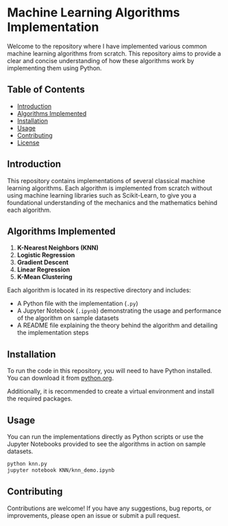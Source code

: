 # Machine Learning Algorithms Implementation

Welcome to the repository where I have implemented various common machine learning algorithms from scratch. This repository aims to provide a clear and concise understanding of how these algorithms work by implementing them using Python.

## Table of Contents
- [Introduction](#introduction)
- [Algorithms Implemented](#algorithms-implemented)
- [Installation](#installation)
- [Usage](#usage)
- [Contributing](#contributing)
- [License](#license)

## Introduction

This repository contains implementations of several classical machine learning algorithms. Each algorithm is implemented from scratch without using machine learning libraries such as Scikit-Learn, to give you a foundational understanding of the mechanics and the mathematics behind each algorithm.

## Algorithms Implemented

1. **K-Nearest Neighbors (KNN)**
2. **Logistic Regression**
3. **Gradient Descent**
4. **Linear Regression**
5. **K-Mean Clustering**

Each algorithm is located in its respective directory and includes:
- A Python file with the implementation (`.py`)
- A Jupyter Notebook (`.ipynb`) demonstrating the usage and performance of the algorithm on sample datasets
- A README file explaining the theory behind the algorithm and detailing the implementation steps

## Installation

To run the code in this repository, you will need to have Python installed. You can download it from [python.org](https://www.python.org/).

Additionally, it is recommended to create a virtual environment and install the required packages.

## Usage 

You can run the implementations directly as Python scripts or use the Jupyter Notebooks provided to see the algorithms in action on sample datasets.
```bash
python knn.py
jupyter notebook KNN/knn_demo.ipynb
```
## Contributing

Contributions are welcome! If you have any suggestions, bug reports, or improvements, please open an issue or submit a pull request.
